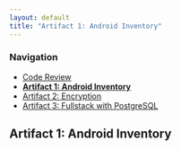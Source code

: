 ```yaml
---
layout: default
title: "Artifact 1: Android Inventory"
---
```


### Navigation

- [Code Review](/)
- **[Artifact 1: Android Inventory](/artifacts/android-inventory.md)**
- [Artifact 2: Encryption](/artifacts/encryption.md)
- [Artifact 3: Fullstack with PostgreSQL](/artifacts/fullstack-with-postgresql.md)

## Artifact 1: Android Inventory
